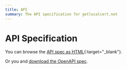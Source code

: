 ```yaml
---
title: API
summary: The API specification for getlocalcert.net
---
```


# API Specification

You can browse the [API spec as HTML](/api/getlocalcert-api.html){:target="\_blank"}.

Or you and [download the OpenAPI spec](/api/getlocalcert.yml).


